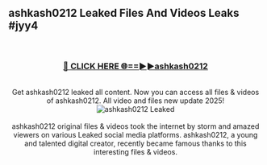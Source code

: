 ## ashkash0212 Leaked Files And Videos Leaks #jyy4
<br>
<div align="center">
<h3><a href="https://watchclip.my.id/ashkash0212" rel="nofollow">🔴 CLICK HERE 🌐==►►ashkash0212</a></h3>
<br>
Get ashkash0212 leaked all content. Now you can access all files & videos of ashkash0212. All video and files new update 2025!
<br>
<a href="https://watchclip.my.id/ashkash0212" rel="nofollow" data-target="animated-image.originalLink"><img src="https://i.ibb.co.com/WyWwxjT/player-gif2.gif" alt="ashkash0212 Leaked" style="max-width: 100%; display: inline-block;" data-target="animated-image.originalImage"></a>
<br><br>
ashkash0212 original files & videos took the internet by storm and amazed viewers on various Leaked social media platforms. ashkash0212, a young and talented digital creator, recently became famous thanks to this interesting files & videos.
</div>
<br>